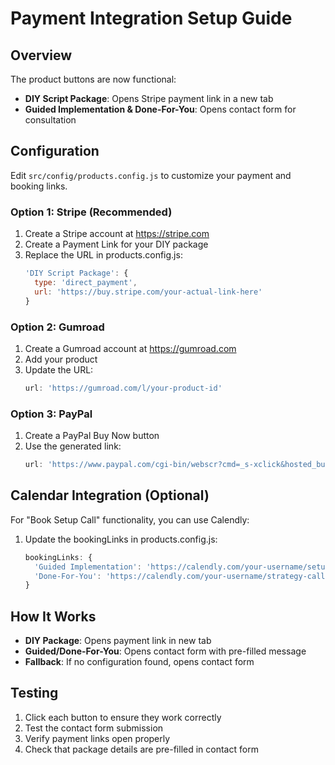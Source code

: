 # Payment Integration Setup Guide

## Overview
The product buttons are now functional:
- **DIY Script Package**: Opens Stripe payment link in a new tab
- **Guided Implementation & Done-For-You**: Opens contact form for consultation

## Configuration
Edit `src/config/products.config.js` to customize your payment and booking links.

### Option 1: Stripe (Recommended)
1. Create a Stripe account at https://stripe.com
2. Create a Payment Link for your DIY package
3. Replace the URL in products.config.js:
   ```javascript
   'DIY Script Package': {
     type: 'direct_payment',
     url: 'https://buy.stripe.com/your-actual-link-here'
   }
   ```

### Option 2: Gumroad
1. Create a Gumroad account at https://gumroad.com
2. Add your product
3. Update the URL:
   ```javascript
   url: 'https://gumroad.com/l/your-product-id'
   ```

### Option 3: PayPal
1. Create a PayPal Buy Now button
2. Use the generated link:
   ```javascript
   url: 'https://www.paypal.com/cgi-bin/webscr?cmd=_s-xclick&hosted_button_id=YOUR_ID'
   ```

## Calendar Integration (Optional)
For "Book Setup Call" functionality, you can use Calendly:

1. Update the bookingLinks in products.config.js:
   ```javascript
   bookingLinks: {
     'Guided Implementation': 'https://calendly.com/your-username/setup-call',
     'Done-For-You': 'https://calendly.com/your-username/strategy-call'
   }
   ```

## How It Works
- **DIY Package**: Opens payment link in new tab
- **Guided/Done-For-You**: Opens contact form with pre-filled message
- **Fallback**: If no configuration found, opens contact form

## Testing
1. Click each button to ensure they work correctly
2. Test the contact form submission
3. Verify payment links open properly
4. Check that package details are pre-filled in contact form